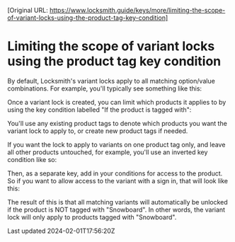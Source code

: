 [Original URL: https://www.locksmith.guide/keys/more/limiting-the-scope-of-variant-locks-using-the-product-tag-key-condition]

# Limiting the scope of variant locks using the product tag key condition

By default, Locksmith's variant locks apply to all matching option/value combinations. For example, you'll typically see something like this:

Once a variant lock is created, you can limit which products it applies to by using the key condition labelled "If the product is tagged with":

You'll use any existing product tags to denote which products you want the variant lock to apply to, or create new product tags if needed.

If you want the lock to apply to variants on one product tag only, and leave all other products untouched, for example, you'll use an inverted key condition like so:

Then, as a separate key, add in your conditions for access to the product. So if you want to allow access to the variant with a sign in, that will look like this:

The result of this is that all matching variants will automatically be unlocked if the product is NOT tagged with "Snowboard". In other words, the variant lock will only apply to products tagged with "Snowboard".

Last updated 2024-02-01T17:56:20Z
